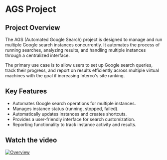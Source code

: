 # AGS Project


## Project Overview
The AGS (Automated Google Search) project is designed to manage and run multiple Google search instances concurrently. It automates the process of running searches, analyzing results, and handling multiple instances through a centralized interface.

The primary use case is to allow users to set up Google search queries, track their progress, and report on results efficiently across multiple virtual machines with the goal if increasing Interco's site ranking.

## Key Features
- Automates Google search operations for multiple instances.
- Manages instance status (running, stopped, failed).
- Automatically updates instances and creates shortcuts.
- Provides a user-friendly interface for search customization.
- Reporting functionality to track instance activity and results.

## Watch the video
[![Overview](https://i.ibb.co.com/877NX7z/17b7b56c-35f9-4f4b-a982-1280c030c709.jpg)](https://youtu.be/zcPqEFL7bn0?si=jLAPjUj9O_NSK7Fl)